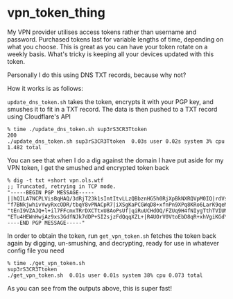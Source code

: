 # vpn_token_thing

My VPN provider utilises access tokens rather than username and password. Purchased tokens last for variable lengths of time, depending on what you choose. This is great as you can have your token rotate on a weekly basis. What's tricky is keeping all your devices updated with this token.

Personally I do this using DNS TXT records, because why not?

How it works is as follows:

`update_dns_token.sh` takes the token, encrypts it with your PGP key, and smushes it to fit in a TXT record. The data is then pushed to a TXT record using Cloudflare's API

```
% time ./update_dns_token.sh sup3rS3CR3Ttoken
200
./update_dns_token.sh sup3rS3CR3Ttoken  0.03s user 0.02s system 3% cpu 1.482 total
```

You can see that when I do a dig against the domain I have put aside for my VPN token, I get the smushed and encrypted token back

```
% dig -t txt +short vpn.ols.wtf
;; Truncated, retrying in TCP mode.
"-----BEGIN PGP MESSAGE-----||hQILA7NCPLVisBqHAQ/3dRjT23k1sIntItvLLzQBbznHG5h0RjXpBkNXRQVpM0IQ|rdVsJobOMocO3sWi2wFhTGnyej4L6lT0Zvxg35RT6zJzCJrMv5zv61CkwoLdla92|xUgLSM257LS7V0OxUWkBMKEaVX2o91RUNBi1i6PFPjgriofoqzdtk9sadZxGWuU3|2AFjmKkKnQLQY2XRbOsNXBijC/ozWdP" "f7BNkjwhivYwyRxcODR/tbqY8vPNACpR7|iXSgKaPCGWqD8+xfnPn9XPq8KRo6LarK9qeM519du4rw58r+VCvWs1OtOGWSNo80|pcz5+nN4ZBr0kAWi5rZsJYLZ/RZoAlemddljSR8Z8qVSMfqKIjGJsROIXu2Ym9gA|s6QEsP5T3ucgZS6H62t2/UiVisaj4pV9Tue3aHI8lQdypysbi+Kbt0N0qMskUvNa|7yc1S7jQI/ylFLSoiVW1DwtGFZ" "tEnI9VZAJQ+l+il7FFcmxTRrDXCTtxU8AoPsUf|qiRuUCHdOQ/FZUq9H4fNIygTthTVIUM4bDpNO//tOkVOXXHTxUMyKorf4ykHF54u|Wrq9LAQVsrvonKYZCOEbcui7xrH57x8U/6PhWrY6OjbUwdahqBxam74xGXvLzI8Q|aWVi9+zuslNWp1tZWW74VIjUGkwDu8+5m8Ewo8W6XJuXWF/vIUpa/iNKzWhg5dJO|ARnZqnDDId6BcP/IdLJps" "ETu4HEWnHwjAz9xs3GdfNJk7dDP+SI2sjzFdQqqXZL+|R4UOrV0VtoEbD8qR+xhVgiKGdYLSNhauiSbQJW9M|=ykL5|-----END PGP MESSAGE-----"
```

In order to obtain the token, run `get_vpn_token.sh` fetches the token back again by digging, un-smushing, and decrypting, ready for use in whatever config file you need

```
% time ./get_vpn_token.sh
sup3rS3CR3Ttoken
./get_vpn_token.sh  0.01s user 0.01s system 38% cpu 0.073 total
```

As you can see from the outputs above, this is super fast!
